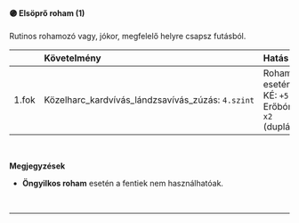 #### 🟣 Elsöprő roham (1)
Rutinos rohamozó vagy, jókor, megfelelő helyre csapsz futásból.

|       | Követelmény                                                  | Hatás                                                                      |
| :---- | :----------------------------------------------------------- | :------------------------------------------------------------------------- |
| 1.fok | Közelharc_kardvívás_lándzsavívás_zúzás:&nbsp;`4.szint`<br /> | Roham esetén: <br />KÉ:&nbsp;`+5`<br />Erőbónusz: `x2`  (duplázódik)<br /> |

<br />

**Megjegyzések**

- **Öngyilkos roham** esetén a fentiek nem használhatóak.

<br />

---
